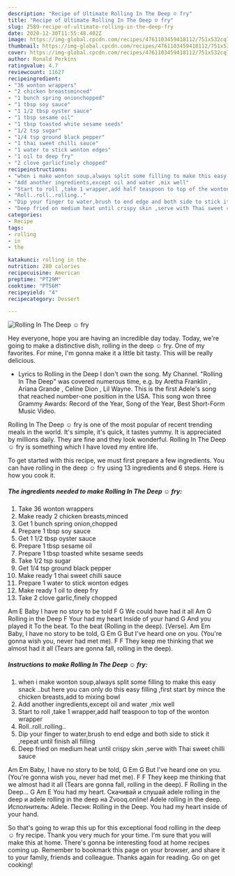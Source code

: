 ```yaml
---
description: "Recipe of Ultimate Rolling In The Deep ☺ fry"
title: "Recipe of Ultimate Rolling In The Deep ☺ fry"
slug: 2589-recipe-of-ultimate-rolling-in-the-deep-fry
date: 2020-12-30T11:55:48.402Z
image: https://img-global.cpcdn.com/recipes/4761103459418112/751x532cq70/rolling-in-the-deep-☺-fry-recipe-main-photo.jpg
thumbnail: https://img-global.cpcdn.com/recipes/4761103459418112/751x532cq70/rolling-in-the-deep-☺-fry-recipe-main-photo.jpg
cover: https://img-global.cpcdn.com/recipes/4761103459418112/751x532cq70/rolling-in-the-deep-☺-fry-recipe-main-photo.jpg
author: Ronald Perkins
ratingvalue: 4.7
reviewcount: 11627
recipeingredient:
- "36 wonton wrappers"
- "2 chicken breastsminced"
- "1 bunch spring onionchopped"
- "1 tbsp soy sauce"
- "1 1/2 tbsp oyster sauce"
- "1 tbsp sesame oil"
- "1 tbsp toasted white sesame seeds"
- "1/2 tsp sugar"
- "1/4 tsp ground black pepper"
- "1 thai sweet chilli sauce"
- "1 water to stick wonton edges"
- "1 oil to deep fry"
- "2 clove garlicfinely chopped"
recipeinstructions:
- "when i make wonton soup,always split some filling to make this easy snack ..but here you can only do this easy filling  ,first start by mince the chicken breasts,add to mixing bowl"
- "Add another ingredients,except oil and water ,mix well"
- "Start to roll ,take 1 wrapper,add half teaspoon to top of the wonton wrapper"
- "Roll..roll..rolling.."
- "Dip your finger to water,brush to end edge and both side to stick it ,repeat until finish all filling"
- "Deep fried on medium heat until crispy skin ,serve with Thai sweet chilli sauce"
categories:
- Recipe
tags:
- rolling
- in
- the

katakunci: rolling in the 
nutrition: 280 calories
recipecuisine: American
preptime: "PT29M"
cooktime: "PT56M"
recipeyield: "4"
recipecategory: Dessert

---
```



![Rolling In The Deep ☺ fry](https://img-global.cpcdn.com/recipes/4761103459418112/751x532cq70/rolling-in-the-deep-☺-fry-recipe-main-photo.jpg)

Hey everyone, hope you are having an incredible day today. Today, we're going to make a distinctive dish, rolling in the deep ☺ fry. One of my favorites. For mine, I'm gonna make it a little bit tasty. This will be really delicious.

- Lyrics to Rolling in the Deep I don&#39;t own the song. My Channel. &#34;Rolling In The Deep&#34; was covered numerous time, e.g. by Aretha Franklin , Ariana Grande , Celine Dion , Lil Wayne. This is the first Adele&#39;s song that reached number-one position in the USA. This song won three Grammy Awards: Record of the Year, Song of the Year, Best Short-Form Music Video.

Rolling In The Deep ☺ fry is one of the most popular of recent trending meals in the world. It's simple, it's quick, it tastes yummy. It is appreciated by millions daily. They are fine and they look wonderful. Rolling In The Deep ☺ fry is something which I have loved my entire life.


To get started with this recipe, we must first prepare a few ingredients. You can have rolling in the deep ☺ fry using 13 ingredients and 6 steps. Here is how you cook it.

<!--inarticleads1-->

##### The ingredients needed to make Rolling In The Deep ☺ fry:

1. Take 36 wonton wrappers
1. Make ready 2 chicken breasts,minced
1. Get 1 bunch spring onion,chopped
1. Prepare 1 tbsp soy sauce
1. Get 1 1/2 tbsp oyster sauce
1. Prepare 1 tbsp sesame oil
1. Prepare 1 tbsp toasted white sesame seeds
1. Take 1/2 tsp sugar
1. Get 1/4 tsp ground black pepper
1. Make ready 1 thai sweet chilli sauce
1. Prepare 1 water to stick wonton edges
1. Make ready 1 oil to deep fry
1. Take 2 clove garlic,finely chopped


Am E Baby I have no story to be told F G We could have had it all Am G Rolling in the Deep F Your had my heart Inside of your hand G And you played it To the beat. To the beat (Rolling in the deep). [Verse]. Am Em Baby, I have no story to be told, G Em G But I&#39;ve heard one on you. (You&#39;re gonna wish you, never had met me). F F They keep me thinking that we almost had it all (Tears are gonna fall, rolling in the deep). 

<!--inarticleads2-->

##### Instructions to make Rolling In The Deep ☺ fry:

1. when i make wonton soup,always split some filling to make this easy snack ..but here you can only do this easy filling  ,first start by mince the chicken breasts,add to mixing bowl
1. Add another ingredients,except oil and water ,mix well
1. Start to roll ,take 1 wrapper,add half teaspoon to top of the wonton wrapper
1. Roll..roll..rolling..
1. Dip your finger to water,brush to end edge and both side to stick it ,repeat until finish all filling
1. Deep fried on medium heat until crispy skin ,serve with Thai sweet chilli sauce


Am Em Baby, I have no story to be told, G Em G But I&#39;ve heard one on you. (You&#39;re gonna wish you, never had met me). F F They keep me thinking that we almost had it all (Tears are gonna fall, rolling in the deep). F Rolling in the Deep… G Am E You had my heart. Скачивай и слушай adele rolling in the deep и adele rolling in the deep на Zvooq.online! Adele rolling in the deep. Исполнитель: Adele. Песня: Rolling in the Deep. You had my heart inside of your hand. 

So that's going to wrap this up for this exceptional food rolling in the deep ☺ fry recipe. Thank you very much for your time. I'm sure that you will make this at home. There's gonna be interesting food at home recipes coming up. Remember to bookmark this page on your browser, and share it to your family, friends and colleague. Thanks again for reading. Go on get cooking!
